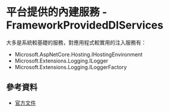 # 平台提供的內建服務 - FrameworkProvidedDIServices 

大多是系統較基礎的服務，對應用程式較實用的注入服務有：
* Microsoft.AspNetCore.Hosting.IHostingEnvironment
* Microsoft.Extensions.Logging.ILogger<T>
* Microsoft.Extensions.Logging.ILoggerFactory

## 參考資料

* [官方文件](https://docs.microsoft.com/en-us/aspnet/core/fundamentals/dependency-injection?view=aspnetcore-2.1#framework-provided-services)